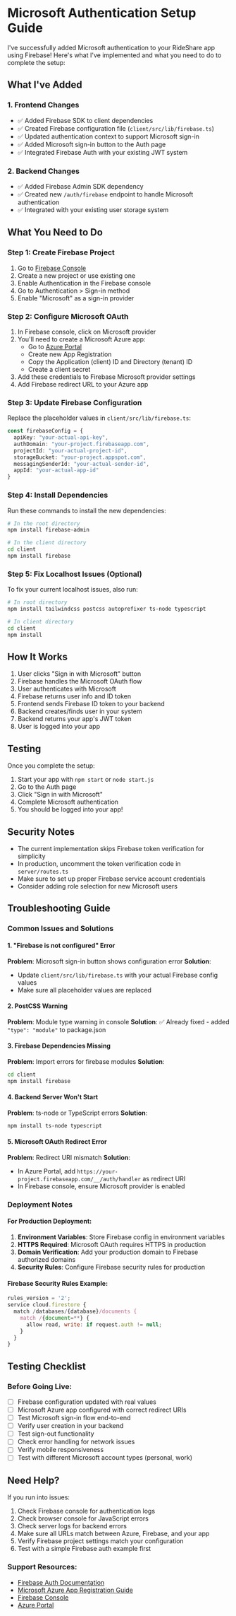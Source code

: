 # Microsoft Authentication Setup Guide

I've successfully added Microsoft authentication to your RideShare app using Firebase! Here's what I've implemented and what you need to do to complete the setup:

## What I've Added

### 1. Frontend Changes
- ✅ Added Firebase SDK to client dependencies
- ✅ Created Firebase configuration file (`client/src/lib/firebase.ts`)
- ✅ Updated authentication context to support Microsoft sign-in
- ✅ Added Microsoft sign-in button to the Auth page
- ✅ Integrated Firebase Auth with your existing JWT system

### 2. Backend Changes
- ✅ Added Firebase Admin SDK dependency
- ✅ Created new `/auth/firebase` endpoint to handle Microsoft authentication
- ✅ Integrated with your existing user storage system

## What You Need to Do

### Step 1: Create Firebase Project
1. Go to [Firebase Console](https://console.firebase.google.com/)
2. Create a new project or use existing one
3. Enable Authentication in the Firebase console
4. Go to Authentication > Sign-in method
5. Enable "Microsoft" as a sign-in provider

### Step 2: Configure Microsoft OAuth
1. In Firebase console, click on Microsoft provider
2. You'll need to create a Microsoft Azure app:
   - Go to [Azure Portal](https://portal.azure.com/)
   - Create new App Registration
   - Copy the Application (client) ID and Directory (tenant) ID
   - Create a client secret
3. Add these credentials to Firebase Microsoft provider settings
4. Add Firebase redirect URL to your Azure app

### Step 3: Update Firebase Configuration
Replace the placeholder values in `client/src/lib/firebase.ts`:

```typescript
const firebaseConfig = {
  apiKey: "your-actual-api-key",
  authDomain: "your-project.firebaseapp.com", 
  projectId: "your-actual-project-id",
  storageBucket: "your-project.appspot.com",
  messagingSenderId: "your-actual-sender-id",
  appId: "your-actual-app-id"
}
```

### Step 4: Install Dependencies
Run these commands to install the new dependencies:

```bash
# In the root directory
npm install firebase-admin

# In the client directory  
cd client
npm install firebase
```

### Step 5: Fix Localhost Issues (Optional)
To fix your current localhost issues, also run:

```bash
# In root directory
npm install tailwindcss postcss autoprefixer ts-node typescript

# In client directory
cd client
npm install
```

## How It Works

1. User clicks "Sign in with Microsoft" button
2. Firebase handles the Microsoft OAuth flow
3. User authenticates with Microsoft
4. Firebase returns user info and ID token
5. Frontend sends Firebase ID token to your backend
6. Backend creates/finds user in your system
7. Backend returns your app's JWT token
8. User is logged into your app

## Testing

Once you complete the setup:
1. Start your app with `npm start` or `node start.js`
2. Go to the Auth page
3. Click "Sign in with Microsoft"
4. Complete Microsoft authentication
5. You should be logged into your app!

## Security Notes

- The current implementation skips Firebase token verification for simplicity
- In production, uncomment the token verification code in `server/routes.ts`
- Make sure to set up proper Firebase service account credentials
- Consider adding role selection for new Microsoft users

## Troubleshooting Guide

### Common Issues and Solutions

#### 1. "Firebase is not configured" Error
**Problem**: Microsoft sign-in button shows configuration error
**Solution**:
- Update `client/src/lib/firebase.ts` with your actual Firebase config values
- Make sure all placeholder values are replaced

#### 2. PostCSS Warning
**Problem**: Module type warning in console
**Solution**: ✅ Already fixed - added `"type": "module"` to package.json

#### 3. Firebase Dependencies Missing
**Problem**: Import errors for firebase modules
**Solution**:
```bash
cd client
npm install firebase
```

#### 4. Backend Server Won't Start
**Problem**: ts-node or TypeScript errors
**Solution**:
```bash
npm install ts-node typescript
```

#### 5. Microsoft OAuth Redirect Error
**Problem**: Redirect URI mismatch
**Solution**:
- In Azure Portal, add `https://your-project.firebaseapp.com/__/auth/handler` as redirect URI
- In Firebase console, ensure Microsoft provider is enabled

### Deployment Notes

#### For Production Deployment:
1. **Environment Variables**: Store Firebase config in environment variables
2. **HTTPS Required**: Microsoft OAuth requires HTTPS in production
3. **Domain Verification**: Add your production domain to Firebase authorized domains
4. **Security Rules**: Configure Firebase security rules for production

#### Firebase Security Rules Example:
```javascript
rules_version = '2';
service cloud.firestore {
  match /databases/{database}/documents {
    match /{document=**} {
      allow read, write: if request.auth != null;
    }
  }
}
```

## Testing Checklist

### Before Going Live:
- [ ] Firebase configuration updated with real values
- [ ] Microsoft Azure app configured with correct redirect URIs
- [ ] Test Microsoft sign-in flow end-to-end
- [ ] Verify user creation in your backend
- [ ] Test sign-out functionality
- [ ] Check error handling for network issues
- [ ] Verify mobile responsiveness
- [ ] Test with different Microsoft account types (personal, work)

## Need Help?

If you run into issues:
1. Check Firebase console for authentication logs
2. Check browser console for JavaScript errors
3. Check server logs for backend errors
4. Make sure all URLs match between Azure, Firebase, and your app
5. Verify Firebase project settings match your configuration
6. Test with a simple Firebase auth example first

### Support Resources:
- [Firebase Auth Documentation](https://firebase.google.com/docs/auth)
- [Microsoft Azure App Registration Guide](https://docs.microsoft.com/en-us/azure/active-directory/develop/quickstart-register-app)
- [Firebase Console](https://console.firebase.google.com/)
- [Azure Portal](https://portal.azure.com/)

